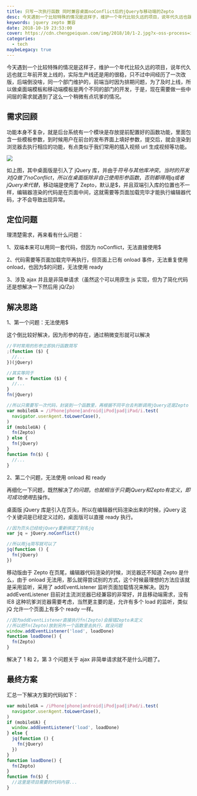 ```yaml
---
title: 只写一次执行函数 同时兼容桌面noConflict后的jQuery与移动端的Zepto
desc: 今天遇到一个比较特殊的情况是这样子，维护一个年代比较久远的项目，说年代久远也就三年前开发上线的，实际生产线还是用的很稳，只不过中间经历了一次改版，后端倒没啥，同一个部门维护的，前端当时因为排期问题，为了及时上线，所以做桌面端模板和移动端模板是两个不同的部门的开发，于是，现在需要做一些中间层的需求就遇到了这么一个稍微有点坑爹的情况。
keywords: jquery zepto 兼容
date: 2018-10-19 23:53:00
cover: https://cdn.chengpeiquan.com/img/2018/10/1-2.jpg?x-oss-process=image/interlace,1
categories:
  - tech
maybeLegacy: true
---
```


今天遇到一个比较特殊的情况是这样子，维护一个年代比较久远的项目，说年代久远也就三年前开发上线的，实际生产线还是用的很稳，只不过中间经历了一次改版，后端倒没啥，同一个部门维护的，前端当时因为排期问题，为了及时上线，所以做桌面端模板和移动端模板是两个不同的部门的开发，于是，现在需要做一些中间层的需求就遇到了这么一个稍微有点坑爹的情况。

## 需求回顾

功能本身不复杂，就是后台系统有一个模块是存放提前配置好的函数功能，里面包含一些模板参数，到时候用户在前台的发布界面上填好参数，提交后，就会渲染到浏览器去执行相应的功能，有点类似于我们常用的插入视频 url 生成视频等功能。

![](https://cdn.chengpeiquan.com/img/2018/10/1-1.jpg?x-oss-process=image/interlace,1)

如上图，其中桌面版是引入了 jQuery 库，并由于$符号与其他库冲突，当时的开发对jQ做了noConflict，所以在桌面版除非自己使用形参函数，否则都得用jq或者jQuery来代替$，移动端是使用了 Zepto，默认是$，并且双端引入库的位置也不一样，编辑器渲染的代码是在页面中间，这就需要等页面加载完毕才能执行编辑器代码，才不会导致出现异常。

## 定位问题

理清楚需求，再来看有什么问题：

1、双端本来可以用同一套代码，但因为 noConflict，无法直接使用$

2、代码需要等页面加载完毕再执行，但页面上已有 onload 事件，无法重复使用 onload，也因为$的问题，无法使用 ready

3、涉及 ajax 并且是非简单请求（虽然这个可以用原生 js 实现，但为了简化代码还是想解决一下然后用 jQ/Zp）

## 解决思路

1、第一个问题：无法使用$

这个倒比较好解决，因为形参的存在，通过稍微变形就可以解决

```javascript
//平时常用的形参立即执行函数简写
;(function ($) {
  //...
})(jQuery)

//其实等同于
var fn = function ($) {
  //...
}
fn(jQuery)

//所以只需要写一次代码，封装到一个函数里，再根据不同平台去判断调用jQuery还是Zepto
var mobileUA = /iPhone|phone|android|iPod|pad|iPad/i.test(
  navigator.userAgent.toLowerCase(),
)
if (mobileUA) {
  fn(Zepto)
} else {
  fn(jQuery)
}
function fn($) {
  //...
}
```

2、第二个问题，无法使用 onload 和 ready

再细化一下问题，既然解决了$的问题，也就相当于只要jQuery和Zepto有定义，即可成功使用$去操作。

桌面版 jQuery 库是引入在页头，所以在编辑器代码渲染出来的时候，jQuery 这个关键词是已经定义过的，桌面版可以直接 ready 执行。

```javascript
//因为页头已经给jQuery重新绑定了别名jq
var jq = jQuery.noConflict()

//所以用jq简写就可以了
jq(function () {
  fn(jQuery)
})
```

移动版由于 Zepto 在页尾，编辑器代码渲染的时候，浏览器还不知道 Zepto 是什么，由于 onload 无法用，那么就得尝试别的方式，这个时候最理想的方法应该就是采用监听，采用了 addEventListener 监听页面加载情况来解决。因为 addEventListener 目前对主流浏览器已经兼容的非常好，并且移动端需求，没有 IE8 这种坑爹浏览器需要考虑，当然更主要的是，允许有多个 load 的监听，类似 jQ 允许一个页面上有多个 ready 一样。

```javascript
//因为addEventListener直接执行fn(Zepto)会报错Zepto未定义
//所以把fn(Zepto)放到另外一个函数里去执行，就没问题
window.addEventListener('load', loadDone)
function loadDone() {
  fn(Zepto)
}
```

解决了 1 和 2，第 3 个问题关于 ajax 非简单请求就不是什么问题了。

## 最终方案

汇总一下解决方案的代码如下：

```javascript
var mobileUA = /iPhone|phone|android|iPod|pad|iPad/i.test(
  navigator.userAgent.toLowerCase(),
)
if (mobileUA) {
  window.addEventListener('load', loadDone)
} else {
  jq(function () {
    fn(jQuery)
  })
}
function loadDone() {
  fn(Zepto)
}
function fn($) {
  //这里是项目需要的代码内容...
}
```
